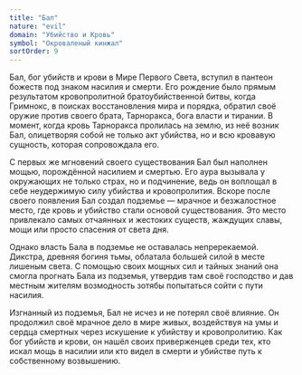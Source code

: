```yaml
---
title: "Бал"
nature: "evil"
domain: "Убийство и Кровь"
symbol: "Окроваленый кинжал"
sortOrder: 9
---
```


Бал, бог убийств и крови в Мире Первого Света, вступил в пантеон
божеств под знаком насилия и смерти. Его рождение было прямым
результатом кровопролитной братоубийственной битвы, когда
Гримнокс, в поисках восстановления мира и порядка, обратил своё
оружие против своего брата, Тарноракса, бога власти и тирании. В
момент, когда кровь Тарноракса пролилась на землю, из неё возник
Бал, олицетворяя собой не только акт убийства, но и всю кровавую
сущность, которая сопровождала его.

С первых же мгновений своего существования Бал был наполнен
мощью, порождённой насилием и смертью. Его аура вызывала у
окружающих не только страх, но и подчинение, ведь он воплощал в
себе неудержимую силу убийства и кровопролития. Вскоре после
своего появления Бал создал подземье — мрачное и безжалостное
место, где кровь и убийство стали основой существования. Это место
привлекало самых отчаянных и жестоких существ, жаждущих славы,
мощи или просто спасения от света дня.

Однако власть Бала в подземье не оставалась непререкаемой. Дикстра,
древняя богиня тьмы, облатала большей силой в месте лишеным света.
С помощью своих мощных сил и тайных знаний она смогла прогнать
Бала из подземья, утвердив там своё господство и дав местным
жителям возмодность зотябы попытаться сойти с пути насилия.

Изгнанный из подземья, Бал не исчез и не потерял своё влияние. Он
продолжил своё мрачное дело в мире живых, воздействуя на умы и
сердца смертных через искушение к убийству и кровопролитию. Как
бог убийств и крови, он нашёл своих приверженцев среди тех, кто
искал мощь в насилии или кто видел в смерти и убийстве путь к
собственному возвышению.
